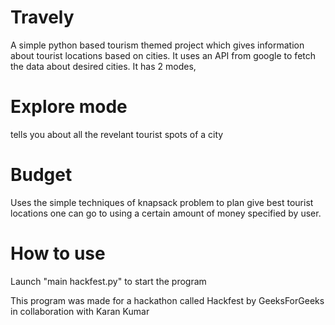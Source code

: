 # Travely
A simple python based tourism themed project which gives information about tourist locations based on cities. 
It uses an API from google to fetch the data about desired cities. 
It has 2 modes, 
# Explore mode
tells you about all the revelant tourist spots of a city
# Budget
Uses the simple techniques of knapsack problem to plan give best tourist locations one can go to using a certain amount of money specified by user.
# How to use
Launch "main hackfest.py" to start the program


This program was made for a hackathon called Hackfest by GeeksForGeeks in collaboration with Karan Kumar
